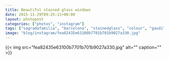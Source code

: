 ```yaml
---
title: Beautiful stained glass windows
date: 2015-11-29T09:25:11+00:00
layout: photopost
categories: ["photos", "instagram"]
tags: ["sagradafamilia", "barcelona", "stainedglass", "colour", "gaudí"]
image: "blog/instagram/fea82435e63100b7701b701b9027a330.jpg"
---
```


{{< img src="fea82435e63100b7701b701b9027a330.jpg" alt="" caption="" >}}



